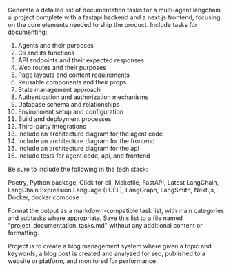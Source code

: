Generate a detailed list of documentation tasks for a multi-agent langchain ai project complete with a fastapi backend and a next.js frontend, focusing on the core elements needed to ship the product. Include tasks for documenting:

1. Agents and their purposes
2. Cli and its functions
3. API endpoints and their expected responses
4. Web routes and their purposes
5. Page layouts and content requirements
6. Reusable components and their props
7. State management approach
8. Authentication and authorization mechanisms
9. Database schema and relationships
10. Environment setup and configuration
11. Build and deployment processes
12. Third-party integrations
13. Include an architecture diagram for the agent code
14. Include an architecture diagram for the frontend
15. Include an architecture diagram for the api
16. Include tests for agent code, api, and frontend

Be sure to include the following in the tech stack:

Poetry, Python package, Click for cli, Makefile, FastAPI, Latest LangChain, LangChain Expression Language (LCEL), LangGraph, LangSmith, Next.js, Docker, docker compose

Format the output as a markdown-compatible task list, with main categories and subtasks where appropriate. Save this list to a file named "project_documentation_tasks.md" without any additional content or formatting.

Project is to create a blog management system where given a topic and keywords, a blog post is created and analyzed for seo, published to a website or platform, and monitored for performance.
